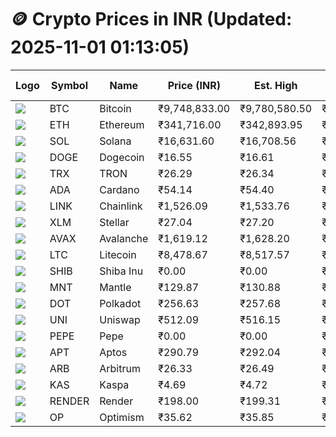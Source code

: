 # 🪙 Crypto Prices in INR (Updated: 2025-11-01 01:13:05)

| Logo | Symbol | Name       | Price (INR) | Est. High | Est. Low | Gross Profit | Fees | Net Profit | ROI % |
|------|--------|------------|-------------|-----------|----------|---------------|------|-------------|--------|
| ![](https://coin-images.coingecko.com/coins/images/1/large/bitcoin.png?1696501400) | BTC    | Bitcoin    | ₹9,748,833.00 | ₹9,780,580.50 | ₹9,717,085.50 | ₹653.44 | ₹200.00 | ₹453.44 | 0.45% |
| ![](https://coin-images.coingecko.com/coins/images/279/large/ethereum.png?1696501628) | ETH    | Ethereum   | ₹341,716.00 | ₹342,893.95 | ₹340,538.05 | ₹691.82 | ₹200.00 | ₹491.82 | 0.49% |
| ![](https://coin-images.coingecko.com/coins/images/4128/large/solana.png?1718769756) | SOL    | Solana     | ₹16,631.60 | ₹16,708.56 | ₹16,554.64 | ₹929.79 | ₹200.00 | ₹729.79 | 0.73% |
| ![](https://coin-images.coingecko.com/coins/images/5/large/dogecoin.png?1696501409) | DOGE   | Dogecoin   | ₹16.55 | ₹16.61 | ₹16.49 | ₹672.95 | ₹200.00 | ₹472.95 | 0.47% |
| ![](https://coin-images.coingecko.com/coins/images/1094/large/tron-logo.png?1696502193) | TRX    | TRON       | ₹26.29 | ₹26.34 | ₹26.24 | ₹388.73 | ₹200.00 | ₹188.73 | 0.19% |
| ![](https://coin-images.coingecko.com/coins/images/975/large/cardano.png?1696502090) | ADA    | Cardano    | ₹54.14 | ₹54.40 | ₹53.88 | ₹968.84 | ₹200.00 | ₹768.84 | 0.77% |
| ![](https://coin-images.coingecko.com/coins/images/877/large/Chainlink_Logo_500.png?1760023405) | LINK   | Chainlink  | ₹1,526.09 | ₹1,533.76 | ₹1,518.42 | ₹1,010.19 | ₹200.00 | ₹810.19 | 0.81% |
| ![](https://coin-images.coingecko.com/coins/images/100/large/fmpFRHHQ_400x400.jpg?1735231350) | XLM    | Stellar    | ₹27.04 | ₹27.20 | ₹26.88 | ₹1,171.77 | ₹200.00 | ₹971.77 | 0.97% |
| ![](https://coin-images.coingecko.com/coins/images/12559/large/Avalanche_Circle_RedWhite_Trans.png?1696512369) | AVAX   | Avalanche  | ₹1,619.12 | ₹1,628.20 | ₹1,610.04 | ₹1,127.67 | ₹200.00 | ₹927.67 | 0.93% |
| ![](https://coin-images.coingecko.com/coins/images/2/large/litecoin.png?1696501400) | LTC    | Litecoin   | ₹8,478.67 | ₹8,517.57 | ₹8,439.77 | ₹921.71 | ₹200.00 | ₹721.71 | 0.72% |
| ![](https://coin-images.coingecko.com/coins/images/11939/large/shiba.png?1696511800) | SHIB   | Shiba Inu  | ₹0.00 | ₹0.00 | ₹0.00 | ₹784.61 | ₹200.00 | ₹584.61 | 0.58% |
| ![](https://coin-images.coingecko.com/coins/images/30980/large/Mantle-Logo-mark.png?1739213200) | MNT    | Mantle     | ₹129.87 | ₹130.88 | ₹128.87 | ₹1,559.77 | ₹200.00 | ₹1,359.77 | 1.36% |
| ![](https://coin-images.coingecko.com/coins/images/12171/large/polkadot.png?1696512008) | DOT    | Polkadot   | ₹256.63 | ₹257.68 | ₹255.58 | ₹822.84 | ₹200.00 | ₹622.84 | 0.62% |
| ![](https://coin-images.coingecko.com/coins/images/12504/large/uniswap-logo.png?1720676669) | UNI    | Uniswap    | ₹512.09 | ₹516.15 | ₹508.03 | ₹1,596.74 | ₹200.00 | ₹1,396.74 | 1.40% |
| ![](https://coin-images.coingecko.com/coins/images/29850/large/pepe-token.jpeg?1696528776) | PEPE   | Pepe       | ₹0.00 | ₹0.00 | ₹0.00 | ₹865.14 | ₹200.00 | ₹665.14 | 0.67% |
| ![](https://coin-images.coingecko.com/coins/images/26455/large/Aptos-Network-Symbol-Black-RGB-1x.png?1761789140) | APT    | Aptos      | ₹290.79 | ₹292.04 | ₹289.54 | ₹866.21 | ₹200.00 | ₹666.21 | 0.67% |
| ![](https://coin-images.coingecko.com/coins/images/16547/large/arb.jpg?1721358242) | ARB    | Arbitrum   | ₹26.33 | ₹26.49 | ₹26.16 | ₹1,261.23 | ₹200.00 | ₹1,061.23 | 1.06% |
| ![](https://coin-images.coingecko.com/coins/images/25751/large/kaspa-icon-exchanges.png?1696524837) | KAS    | Kaspa      | ₹4.69 | ₹4.72 | ₹4.66 | ₹1,482.12 | ₹200.00 | ₹1,282.12 | 1.28% |
| ![](https://coin-images.coingecko.com/coins/images/11636/large/rndr.png?1696511529) | RENDER | Render     | ₹198.00 | ₹199.31 | ₹196.69 | ₹1,336.14 | ₹200.00 | ₹1,136.14 | 1.14% |
| ![](https://coin-images.coingecko.com/coins/images/25244/large/Optimism.png?1696524385) | OP     | Optimism   | ₹35.62 | ₹35.85 | ₹35.39 | ₹1,314.02 | ₹200.00 | ₹1,114.02 | 1.11% |
